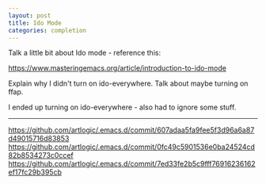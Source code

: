 ```yaml
---
layout: post
title: Ido Mode
categories: completion
---
```


Talk a little bit about Ido mode - reference this:

https://www.masteringemacs.org/article/introduction-to-ido-mode

Explain why I didn't turn on ido-everywhere. Talk about maybe turning on ffap.

I ended up turning on ido-everywhere - also had to ignore some stuff.

***

<https://github.com/artlogic/.emacs.d/commit/607adaa5fa9fee5f3d96a6a87d49015716d83853>
<https://github.com/artlogic/.emacs.d/commit/0fc49c5901536e0ba24524cd82b8534273c0ccef>
<https://github.com/artlogic/.emacs.d/commit/7ed33fe2b5c9fff76916236162ef17fc29b395cb>
